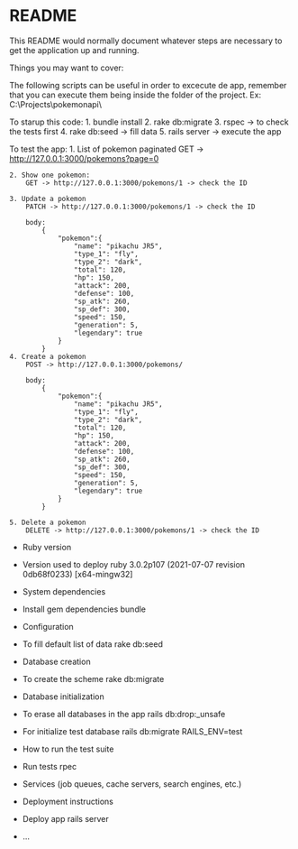 # README

This README would normally document whatever steps are necessary to get the
application up and running.

Things you may want to cover:

The following scripts can be useful in order to excecute de app, remember that you can execute them being inside the folder of the project. Ex: C:\Projects\pokemonapi\

To starup this code:
    1. bundle install 
    2. rake db:migrate
    3. rspec -> to check the tests first
    4. rake db:seed -> fill data
    5. rails server -> execute the app

To test the app:
    1. List of pokemon paginated 
        GET -> http://127.0.0.1:3000/pokemons?page=0
    
    2. Show one pokemon: 
        GET -> http://127.0.0.1:3000/pokemons/1 -> check the ID

    3. Update a pokemon    
        PATCH -> http://127.0.0.1:3000/pokemons/1 -> check the ID

        body:
            {
                "pokemon":{                    
                    "name": "pikachu JR5",
                    "type_1": "fly",
                    "type_2": "dark",
                    "total": 120,
                    "hp": 150,
                    "attack": 200,
                    "defense": 100,
                    "sp_atk": 260,
                    "sp_def": 300,
                    "speed": 150,
                    "generation": 5,
                    "legendary": true
                }
            }
    4. Create a pokemon    
        POST -> http://127.0.0.1:3000/pokemons/

        body:
            {
                "pokemon":{                    
                    "name": "pikachu JR5",
                    "type_1": "fly",
                    "type_2": "dark",
                    "total": 120,
                    "hp": 150,
                    "attack": 200,
                    "defense": 100,
                    "sp_atk": 260,
                    "sp_def": 300,
                    "speed": 150,
                    "generation": 5,
                    "legendary": true
                }
            }   

    5. Delete a pokemon    
        DELETE -> http://127.0.0.1:3000/pokemons/1 -> check the ID    
                 
           
* Ruby version
 - Version used to deploy
        ruby 3.0.2p107 (2021-07-07 revision 0db68f0233) [x64-mingw32]

* System dependencies
 - Install gem dependencies
        bundle
* Configuration
 - To fill default list of data
        rake db:seed
* Database creation
 - To create the scheme
        rake db:migrate

* Database initialization
 - To erase all databases in the app
        rails db:drop:_unsafe

 - For initialize test database
        rails db:migrate RAILS_ENV=test

* How to run the test suite
 - Run tests
    rpec

* Services (job queues, cache servers, search engines, etc.)

* Deployment instructions
 - Deploy app
    rails server
* ...
